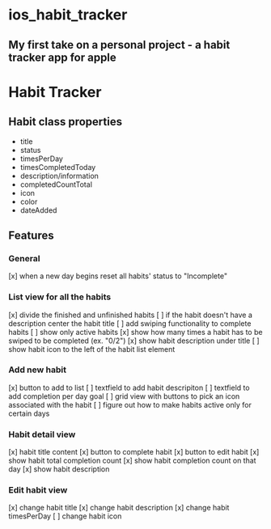 # ios_habit_tracker
My first take on a personal project - a habit tracker app for apple
---

# Habit Tracker

## Habit class properties
- title
- status
- timesPerDay
- timesCompletedToday
- description/information
- completedCountTotal
- icon
- color
- dateAdded

## Features


### General
[x] when a new day begins reset all habits' status to "Incomplete"


### List view for all the habits
[x] divide the finished and unfinished habits
[ ] if the habit doesn't have a description center the habit title
[ ] add swiping functionality to complete habits
[ ] show only active habits
[x] show how many times a habit has to be swiped to be completed (ex. "0/2")
[x] show habit description under title
[ ] show habit icon to the left of the habit list element

### Add new habit
[x] button to add to list
[ ] textfield to add habit descripiton
[ ] textfield to add completion per day goal
[ ] grid view with buttons to pick an icon associated with the habit 
[ ] figure out how to make habits active only for certain days 


### Habit detail view
[x] habit title content
[x] button to complete habit
[x] button to edit habit
[x] show habit total completion count
[x] show habit completion count on that day
[x] show habit description

### Edit habit view
[x] change habit title
[x] change habit description
[x] change habit timesPerDay
[ ] change habit icon


